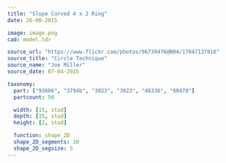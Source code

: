 ```yaml
---
title: "Slope Curved 4 x 2 Ring"
date: 26-08-2015

image: image.png
cad: model.ldr

source_url: "https://www.flickr.com/photos/96739476@N04/17047137816"
source_title: "Circle Technique"
source_name: "Joe Miller"
source_date: 07-04-2015

taxonomy:
  part: ["93606", "3794b", "3023", "3023", "48336", "60470"]
  partcount: 50

  width: [15, stud]
  depth: [15, stud]
  height: [2, stud]

  function: shape_2D
  shape_2D_segments: 10
  shape_2D_segsize: 5
---
```

